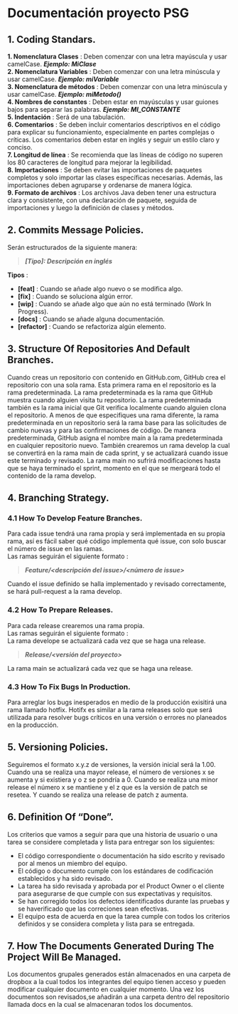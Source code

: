 # **Documentación proyecto PSG**  
## **1. Coding Standars.**  
**1. Nomenclatura Clases** : Deben comenzar con una letra mayúscula y usar camelCase. _**Ejemplo: MiClase**_  
**2. Nomenclatura Variables** : Deben comenzar con una letra minúscula y usar camelCase. _**Ejemplo: miVariable**_  
**3. Nomenclatura de métodos** : Deben comenzar con una letra minúscula y usar camelCase. _**Ejemplo: miMetodo()**_  
**4. Nombres de constantes** : Deben estar en mayúsculas y usar guiones bajos para separar las palabras. _**Ejemplo: MI_CONSTANTE**_  
**5. Indentación** : Será de una tabulación.  
**6. Comentarios** : Se deben incluir comentarios descriptivos en el código para explicar su funcionamiento, especialmente en partes complejas o críticas. Los comentarios deben estar en inglés y seguir un estilo claro y conciso.  
**7. Longitud de línea** : Se recomienda que las líneas de código no superen los 80 caracteres de longitud para mejorar la legibilidad.  
**8. Importaciones** : Se deben evitar las importaciones de paquetes completos y solo importar las clases específicas necesarias. Además, las importaciones deben agruparse y ordenarse de manera lógica.  
**9. Formato de archivos** : Los archivos Java deben tener una estructura clara y consistente, con una declaración de paquete, seguida de importaciones y luego la definición de clases y métodos.  
## **2. Commits Message Policies.**  
Serán estructurados de la siguiente manera:  
 
 >_**[Tipo]: Descripción en inglés**_  
 >  
**Tipos** :  
- **[feat]** : Cuando se añade algo nuevo o se modifica algo.
- **[fix]** : Cuando se soluciona algún error.
- **[wip]** : Cuando se añade algo que aún no está terminado (Work In Progress).
- **[docs]** : Cuando se añade alguna documentación.
- **[refactor]** : Cuando se refactoriza algún elemento.    

## **3. Structure Of Repositories And Default Branches.**    
Cuando creas un repositorio con contenido en GitHub.com, GitHub crea el repositorio con una sola rama. Esta primera rama en el repositorio es la rama predeterminada. La rama predeterminada es la rama que GitHub muestra cuando alguien visita tu repositorio. La rama predeterminada también es la rama inicial que Git verifica localmente cuando alguien clona el repositorio. A menos de que especifiques una rama diferente, la rama predeterminada en un repositorio será la rama base para las solicitudes de cambio nuevas y para las confirmaciones de código.
De manera predeterminada, GitHub asigna el nombre main a la rama predeterminada en cualquier repositorio nuevo. También crearemos un rama develop la cual se convertirá en la rama main de cada sprint, y se actualizará cuando issue este terminado y revisado. La rama main no sufrirá modificaciones hasta que se haya terminado el sprint, momento en el que se mergeará todo el contenido de la rama develop.

## **4. Branching Strategy.**  
### **4.1 How To Develop Feature Branches.**  
Para cada issue tendrá una rama propia y será implementada en su propia rama, así es fácil saber qué código implementa qué issue, con solo buscar el número de issue en las ramas.  
Las ramas seguirán el siguiente formato :  

>_**Feature/<descripción del issue>/<número de issue>**_
>

Cuando el issue definido se halla implementado y revisado correctamente, se hará pull-request a la rama develop.

### **4.2 How To Prepare Releases.**  
Para cada release crearemos una rama propia.  
Las ramas seguirán el siguiente formato :  
La rama develope se actualizará cada vez que se haga una release.

>_**Release/<versión del proyecto>**_
>

La rama main se actualizará cada vez que se haga una release.

### **4.3 How To Fix Bugs In Production.**  
Para arreglar los bugs inesperados en medio de la producción exisitirá una rama llamado hotfix. Hotifx es similar a la rama releases solo que será utilizada para resolver bugs críticos en una versión o errores no planeados en la producción.

## **5. Versioning Policies.**
Seguiremos el formato x.y.z de versiones, la versión inicial será la 1.00. Cuando una se realiza una mayor release, el número de versiones x se aumenta y si existiera y o z se pondría a 0. Cuando se realiza una minor release el número x se mantiene y el z que es la versión de patch se resetea. Y cuando se realiza una release de patch z aumenta.

## **6. Definition Of “Done”.**
Los criterios que vamos a seguir para que una historia de usuario o una tarea se considere completada y lista para entregar son los siguientes:
- El código correspondiente o documentación ha sido escrito y revisado por al menos un miembro del equipo.
- El código o documento cumple con los estándares de codificación establecidos y ha sido revisado.
- La tarea ha sido revisada y aprobada por el Product Owner o el cliente para asegurarse de que cumple con sus expectativas y requisitos.
- Se han corregido todos los defectos identificados durante las pruebas y se haverificado que las correciones sean efectivas.
- El equipo esta de acuerda en que la tarea cumple con todos los criterios definidos y se considera completa y lista para se entregada.

## **7. How The Documents Generated During The Project Will Be Managed.** 
Los documentos grupales generados están almacenados en una carpeta de dropbox a la cual todos los integrantes del equipo tienen acceso y pueden modificar cualquier documento en cualquier momento.  Una vez los documentos son revisados,se añadirán a una carpeta dentro del repositorio llamada docs en la cual se almacenaran todos los documentos.
